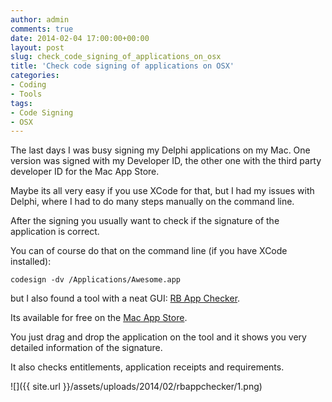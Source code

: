 ```yaml
---
author: admin
comments: true
date: 2014-02-04 17:00:00+00:00
layout: post
slug: check_code_signing_of_applications_on_osx
title: 'Check code signing of applications on OSX'
categories:
- Coding
- Tools
tags:
- Code Signing
- OSX
---
```


The last days I was busy signing my Delphi applications on my Mac. One version was signed with my Developer ID, the other one with the third party developer ID for the Mac App Store.

Maybe its all very easy if you use XCode for that, but I had my issues with Delphi, where I had to do many steps manually on the command line.

After the signing you usually want to check if the signature of the application is correct.

You can of course do that on the command line (if you have XCode installed):

	codesign -dv /Applications/Awesome.app

but I also found a tool with a neat GUI: [RB App Checker](http://brockerhoff.net/RB/AppCheckerLite/).  

Its available for free on the [Mac App Store](https://itunes.apple.com/us/app/rb-app-checker-lite/id519421117?mt=12). 

You just drag and drop the application on the tool and it shows you very detailed information of the signature.

It also checks entitlements, application receipts and requirements.

![]({{ site.url }}/assets/uploads/2014/02/rbappchecker/1.png)




